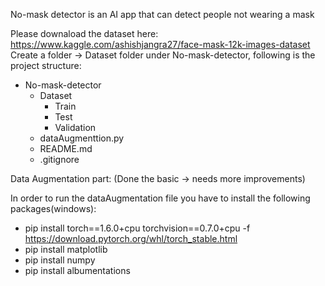 No-mask detector is an AI app that can detect people not wearing a mask

Please downaload the dataset here: https://www.kaggle.com/ashishjangra27/face-mask-12k-images-dataset
Create a folder -> Dataset folder under No-mask-detector, following is the project structure:
- No-mask-detector
  - Dataset
    - Train
    - Test
    - Validation
  - dataAugmenttion.py
  - README.md
  - .gitignore

Data Augmentation part: (Done the basic -> needs more improvements)

In order to run the dataAugmentation file you have to install the following packages(windows):
- pip install torch==1.6.0+cpu torchvision==0.7.0+cpu -f https://download.pytorch.org/whl/torch_stable.html
- pip install matplotlib
- pip install numpy
- pip install albumentations

